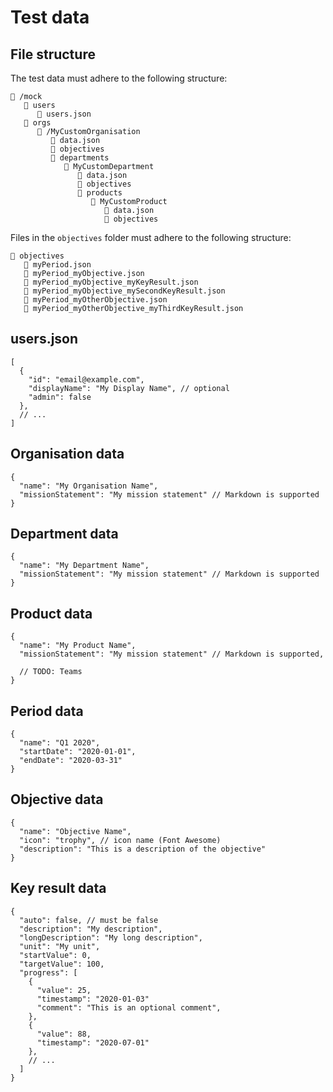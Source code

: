 # Test data

## File structure

The test data must adhere to the following structure:

```
📁 /mock
   📁 users
      📄 users.json
   📁 orgs
      📁 /MyCustomOrganisation
         📄 data.json
         📁 objectives
         📁 departments
            📁 MyCustomDepartment
               📄 data.json
               📁 objectives
               📁 products
                  📁 MyCustomProduct
                     📄 data.json
                     📁 objectives
```

Files in the `objectives` folder must adhere to the following structure:

```
📁 objectives
   📄 myPeriod.json
   📄 myPeriod_myObjective.json
   📄 myPeriod_myObjective_myKeyResult.json
   📄 myPeriod_myObjective_mySecondKeyResult.json
   📄 myPeriod_myOtherObjective.json
   📄 myPeriod_myOtherObjective_myThirdKeyResult.json
```

## users.json

```
[
  {
    "id": "email@example.com",
    "displayName": "My Display Name", // optional
    "admin": false
  },
  // ...
]
```

## Organisation data

```
{
  "name": "My Organisation Name",
  "missionStatement": "My mission statement" // Markdown is supported
}
```

## Department data

```
{
  "name": "My Department Name",
  "missionStatement": "My mission statement" // Markdown is supported
}
```

## Product data

```
{
  "name": "My Product Name",
  "missionStatement": "My mission statement" // Markdown is supported,

  // TODO: Teams
}
```

## Period data

```
{
  "name": "Q1 2020",
  "startDate": "2020-01-01",
  "endDate": "2020-03-31"
}
```

## Objective data

```
{
  "name": "Objective Name",
  "icon": "trophy", // icon name (Font Awesome)
  "description": "This is a description of the objective"
}
```

## Key result data

```
{
  "auto": false, // must be false
  "description": "My description",
  "longDescription": "My long description",
  "unit": "My unit",
  "startValue": 0,
  "targetValue": 100,
  "progress": [
    {
      "value": 25,
      "timestamp": "2020-01-03"
      "comment": "This is an optional comment",
    },
    {
      "value": 88,
      "timestamp": "2020-07-01"
    },
    // ...
  ]
}
```
